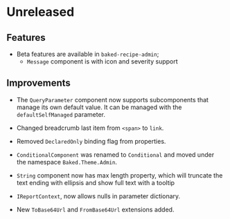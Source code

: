# Unreleased

## Features

- Beta features are available in `baked-recipe-admin`;
  - `Message` component is with icon and severity support

## Improvements

- The `QueryParameter` component now supports subcomponents that manage its own
  default value. It can be managed with the `defaultSelfManaged` parameter.
- Changed breadcrumb last item from `<span>` to `link`.
- Removed `DeclaredOnly` binding flag from properties.
- `ConditionalComponent` was renamed to `Conditional` and moved under the
  namespace `Baked.Theme.Admin`.
- `String` component now has max length property, which will truncate the
  text ending with ellipsis and show full text with a tooltip

- `IReportContext`, now allows nulls in parameter dictionary.
- New `ToBase64Url` and `FromBase64Url` extensions added.
